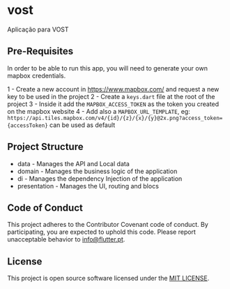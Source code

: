 # vost

Aplicação para VOST

## Pre-Requisites

In order to be able to run this app, you will need to generate your own mapbox credentials.

1 - Create a new account in https://www.mapbox.com/ and request a new key to be used in the project
2 - Create a `keys.dart` file at the root of the project
3 - Inside it add the `MAPBOX_ACCESS_TOKEN` as the token you created on the mapbox website
4 - Add also a `MAPBOX_URL_TEMPLATE`, eg: `https://api.tiles.mapbox.com/v4/{id}/{z}/{x}/{y}@2x.png?access_token={accessToken}` can be used as default

## Project Structure

* data - Manages the API and Local data
* domain - Manages the business logic of the application
* di - Manages the dependency Injection of the application
* presentation - Manages the UI, routing and blocs

## Code of Conduct

This project adheres to the Contributor Covenant code of conduct. By participating, you are expected to uphold this code. Please report unacceptable behavior to info@flutter.pt.

## License
This project is open source software licensed under the [MIT LICENSE](LICENSE.md).
